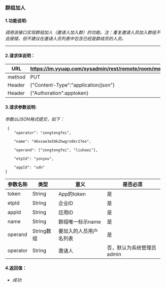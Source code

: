 ### 群组加人

#### 1.功能说明:
*调用该接口实现群组加人（邀请人加入群）的功能。注：重复邀请人员加入群组不会报错，但不建议在邀请人员列表中包含已经是群成员的人员。*
***

#### 2.请求体说明：


|URL|https://im.yyuap.com/sysadmin/rest/remote/room/member/add|
|----|----|
|method|PUT|
|Header|{"Content-Type":"application/json"}|
|Header|{"Authoration":apptoken}|

#### 3.请求参数说明:

*参数以JSON格式提交，如下：*

	 {
 		"operator": "zongtengfei",

 		"name": "46xsae3e59k2hwgrx8kr27eo",

 		"operand": ["zongtengfei", "liuhaoi"],

 		"etpId": "yonyou",

 		"appId": "udn"
 	}

|参数名称|类型|意义|是否必须|
|----|----|----|----|
|token|String|App的token|是|
|etpId|String|企业ID|是|
|appId|String|应用ID|是|
|name|String|群组唯一标示name|是|
|operand|String数组|要加入的人员用户名列表|是|
|operator|String|邀请人|否，默认为系统管理员admin|


#### 4.返回值：

- *成功:*

	